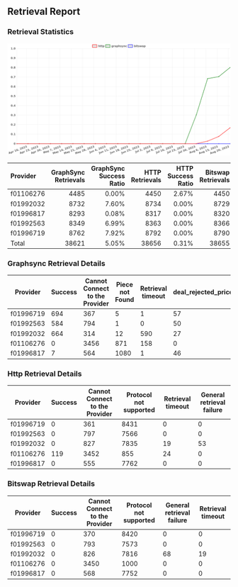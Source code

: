 ## Retrieval Report
### Retrieval Statistics
<img src="https://raw.githubusercontent.com/data-preservation-programs/filplus-checker-assets/main/filecoin-project/filecoin-plus-large-datasets/issues/1350/1692579988292.png"/>

| Provider  | GraphSync Retrievals | GraphSync Success Ratio | HTTP Retrievals | HTTP Success Ratio | Bitswap Retrievals | Bitswap Success Ratio |
| :-------- | -------------------: | ----------------------: | --------------: | -----------------: | -----------------: | --------------------: |
| f01106276 |                 4485 |                   0.00% |            4450 |              2.67% |               4450 |                 0.00% |
| f01992032 |                 8732 |                   7.60% |            8734 |              0.00% |               8729 |                 0.00% |
| f01996817 |                 8293 |                   0.08% |            8317 |              0.00% |               8320 |                 0.00% |
| f01992563 |                 8349 |                   6.99% |            8363 |              0.00% |               8366 |                 0.00% |
| f01996719 |                 8762 |                   7.92% |            8792 |              0.00% |               8790 |                 0.00% |
| Total     |                38621 |                   5.05% |           38656 |              0.31% |              38655 |                 0.00% |

### Graphsync Retrieval Details
| Provider  | Success | Cannot Connect to the Provider | Piece not Found | Retrieval timeout | deal_rejected_price_too_low | General retrieval failure | Retrieval not free |
| --------- | ------- | ------------------------------ | --------------- | ----------------- | --------------------------- | ------------------------- | ------------------ |
| f01996719 | 694     | 367                            | 5               | 1                 | 57                          | 5922                      | 1716               |
| f01992563 | 584     | 794                            | 1               | 0                 | 50                          | 5213                      | 1707               |
| f01992032 | 664     | 314                            | 12              | 590               | 27                          | 5818                      | 1307               |
| f01106276 | 0       | 3456                           | 871             | 158               | 0                           | 0                         | 0                  |
| f01996817 | 7       | 564                            | 1080            | 1                 | 46                          | 4847                      | 1748               |

### Http Retrieval Details
| Provider  | Success | Cannot Connect to the Provider | Protocol not supported | Retrieval timeout | General retrieval failure |
| --------- | ------- | ------------------------------ | ---------------------- | ----------------- | ------------------------- |
| f01996719 | 0       | 361                            | 8431                   | 0                 | 0                         |
| f01992563 | 0       | 797                            | 7566                   | 0                 | 0                         |
| f01992032 | 0       | 827                            | 7835                   | 19                | 53                        |
| f01106276 | 119     | 3452                           | 855                    | 24                | 0                         |
| f01996817 | 0       | 555                            | 7762                   | 0                 | 0                         |

### Bitswap Retrieval Details
| Provider  | Success | Cannot Connect to the Provider | Protocol not supported | General retrieval failure | Retrieval timeout |
| --------- | ------- | ------------------------------ | ---------------------- | ------------------------- | ----------------- |
| f01996719 | 0       | 370                            | 8420                   | 0                         | 0                 |
| f01992563 | 0       | 793                            | 7573                   | 0                         | 0                 |
| f01992032 | 0       | 826                            | 7816                   | 68                        | 19                |
| f01106276 | 0       | 3450                           | 1000                   | 0                         | 0                 |
| f01996817 | 0       | 568                            | 7752                   | 0                         | 0                 |
